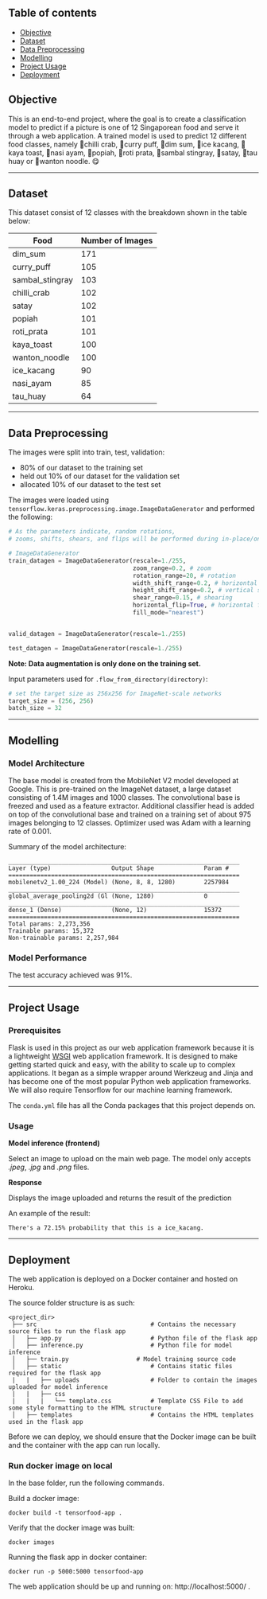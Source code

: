 ## Table of contents
* [Objective](#objective)
* [Dataset](#dataset)
* [Data Preprocessing](#data-preprocessing)
* [Modelling](#modelling)
* [Project Usage](#project-usage)
* [Deployment](#deployment)

## Objective
This is an end-to-end project, where the goal is to create a classification model to predict if a picture is one of 12 Singaporean food and serve it through a web application. A trained model is used to predict 12 different food classes, namely 🦀chilli crab, 🥟curry puff, 🍤dim sum, 🍧ice kacang, 🥪kaya toast, 🍚nasi ayam, 🌯popiah, 🥞roti prata, 🐠sambal stingray, 🍢satay, 🍵tau huay or 🍜wanton noodle. 😋

---
## Dataset
This dataset consist of 12 classes with the breakdown shown in the table below:

| Food 	| Number of Images 	|
|---	|---	|
| dim_sum 	| 171 	|
| curry_puff 	| 105 	|
| sambal_stingray 	| 103 	|
| chilli_crab 	| 102 	|
| satay 	| 102 	|
| popiah 	| 101 	|
| roti_prata 	| 101 	|
| kaya_toast 	| 100 	|
| wanton_noodle 	| 100 	|
| ice_kacang 	| 90 	|
| nasi_ayam 	| 85 	|
| tau_huay 	| 64 	|

---
## Data Preprocessing

The images were split into train, test, validation:
- 80% of our dataset to the training set
- held out 10% of our dataset for the validation set
- allocated 10% of our dataset to the test set

The images were loaded using `tensorflow.keras.preprocessing.image.ImageDataGenerator` and performed the following:

```python
# As the parameters indicate, random rotations, 
# zooms, shifts, shears, and flips will be performed during in-place/on-the-fly data augmentation.

# ImageDataGenerator
train_datagen = ImageDataGenerator(rescale=1./255,
                                   zoom_range=0.2, # zoom
                                   rotation_range=20, # rotation
                                   width_shift_range=0.2, # horizontal shift
                                   height_shift_range=0.2, # vertical shift
                                   shear_range=0.15, # shearing
                                   horizontal_flip=True, # horizontal flip
                                   fill_mode="nearest")


valid_datagen = ImageDataGenerator(rescale=1./255)

test_datagen = ImageDataGenerator(rescale=1./255)
```

**Note: Data augmentation is only done on the training set.**

Input parameters used for `.flow_from_directory(directory)`:

```python
# set the target size as 256x256 for ImageNet-scale networks 
target_size = (256, 256)
batch_size = 32
```

---
## Modelling

### Model Architecture
The base model is created from the MobileNet V2 model developed at Google. This is pre-trained on the ImageNet dataset, a large dataset consisting of 1.4M images and 1000 classes. The convolutional base is freezed and used as a feature extractor. Additional classifier head is added on top of the convolutional base and trained on a training set of about 975 images belonging to 12 classes. Optimizer used was Adam with a learning rate of 0.001. 

Summary of the  model architecture:

```
_________________________________________________________________
Layer (type)                 Output Shape              Param #   
=================================================================
mobilenetv2_1.00_224 (Model) (None, 8, 8, 1280)        2257984   
_________________________________________________________________
global_average_pooling2d (Gl (None, 1280)              0         
_________________________________________________________________
dense_1 (Dense)              (None, 12)                15372     
=================================================================
Total params: 2,273,356
Trainable params: 15,372
Non-trainable params: 2,257,984
```

### Model Performance
The test accuracy achieved was 91%.

---
## Project Usage

### Prerequisites

Flask is used in this project as our web application framework because it is a lightweight [WSGI](https://wsgi.readthedocs.io/) web application framework. It is designed to make getting started quick and easy, with the ability to scale up to complex applications. It began as a simple wrapper around Werkzeug and Jinja and has become one of the most popular Python web application frameworks. We will also require Tensorflow for our machine learning framework. 

The `conda.yml` file has all the Conda packages that this project depends on.

### Usage
**Model inference (frontend)**

Select an image to upload on the main web page. The model only accepts *.jpeg*, *.jpg* and *.png* files.

**Response**

Displays the image uploaded and returns the result of the prediction

An example of the result:

``There's a 72.15% probability that this is a ice_kacang.``

---
## Deployment
The web application is deployed on a Docker container and hosted on Heroku.

The source folder structure is as such:

```
<project_dir>
 ├── src                                # Contains the necessary source files to run the flask app
 │   ├── app.py				            # Python file of the flask app	
 │   ├── inference.py		            # Python file for model inference
 │   ├── train.py		            # Model training source code
 │   ├── static                         # Contains static files required for the flask app
 |   |   ├── uploads                    # Folder to contain the images uploaded for model inference
 |   |   ├── css
 |   |   |   └── template.css		    # Template CSS File to add some style formatting to the HTML structure
 │   ├── templates                      # Contains the HTML templates used in the flask app

```
Before we can deploy, we should ensure that the Docker image can be built and the container with the app can run locally.

### Run docker image on local
In the base folder, run the following commands.

Build a docker image:

```
docker build -t tensorfood-app .
```

Verify that the docker image was built:

```
docker images
```

Running the flask app in docker container: 

```
docker run -p 5000:5000 tensorfood-app
```

The web application should be up and running on: http://localhost:5000/ .
